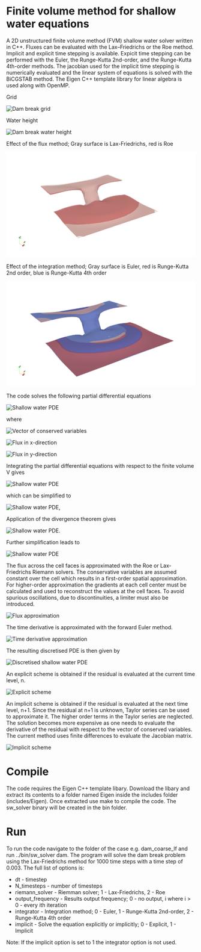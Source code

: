 # Finite volume method for shallow water equations

A 2D unstructured finite volume method (FVM) shallow water solver written in C++. Fluxes can be evaluated with the Lax–Friedrichs or the Roe method. Implicit and explicit time stepping is available. Expicit time stepping can be performed with the Euler, the Runge-Kutta 2nd-order, and the Runge-Kutta 4th-order methods. The jacobian used for the implicit time stepping is numerically evaluated and the linear system of equations is solved with the BiCGSTAB method. The Eigen C++ template library for linear algebra is used along with OpenMP. 

Grid

![Dam break grid](https://github.com/KBoychev/fvm_shallow_water/blob/master/dam_break_grid.png "Grid")

Water height

![Dam break water height](https://github.com/KBoychev/fvm_shallow_water/blob/master/dam_break.png "Water height")

Effect of the flux method; Gray surface is Lax-Friedrichs, red is Roe

![Dam break flux method](https://github.com/KBoychev/fvm_shallow_water/blob/master/dam_break_flux_methods.png "Flux method")

Effect of the integration method; Gray surface is Euler, red is Runge-Kutta 2nd order, blue is Runge-Kutta 4th order

![Dam break integration method](https://github.com/KBoychev/fvm_shallow_water/blob/master/dam_break_integration_methods.png "Integration method")

The code solves the following partial differential equations

![Shallow water PDE](https://render.githubusercontent.com/render/math?math=\frac{\partial%20Q}{\partial%20t}%20%2B%20\frac{\partial%20F_{x}}{\partial%20x}%20%2B%20\frac{\partial%20F_{y}}{\partial%20y}=0 "Shallow water PDE")

where

![Vector of conserved variables](https://render.githubusercontent.com/render/math?math=Q=[h,hu,hv]^T "Vector of conserved variables")

![Flux in x-direction](https://render.githubusercontent.com/render/math?math=F_{x}=[hu,hu^2%2B\frac{1}{2}gh^2,huv]^T "Flux in x-direction")

![Flux in y-direction](https://render.githubusercontent.com/render/math?math=F_{y}=[hv,hvu,hv^2%2B\frac{1}{2}gh^2]^T "Flux in y-direction")

Integrating the partial differential equations with respect to the finite volume V gives

![Shallow water PDE](https://render.githubusercontent.com/render/math?math=\frac{d}{dt}\int_{V}\mathbf{Q}dV%2B\int_{V}\frac{\partial%20F_{x}}{\partial%20x}%2B\frac{\partial%20F_{y}}{\partial%20y}dV=0)

which can be simplified to

![Shallow water PDE](https://render.githubusercontent.com/render/math?math=\frac{d}{dt}\int_{V}\mathbf{Q}dV%2B\int_{V}\nabla\cdot\mathbf{F}dV=0),

Application of the divergence theorem gives

![Shallow water PDE](https://render.githubusercontent.com/render/math?math=\frac{d}{dt}\int_{V}\mathbf{Q}dV%2B\int_{S}\mathbf{F}\cdot\mathbf{n}dS=0).

Further simplification leads to 

![Shallow water PDE](https://render.githubusercontent.com/render/math?math=\frac{d}{dt}\int_{V}\mathbf{Q}dV=-\mathbf{R}=-\int_{S}\mathbf{F}\cdot\mathbf{n}dS)

The flux across the cell faces is approximated with the Roe or Lax-Friedrichs Riemann solvers. The conservative variables are assumed constant over the cell which results in a first-order spatial approximation. For higher-order approximation the gradients at each cell center must be calculated and used to reconstruct the values at the cell faces. To avoid spurious oscillations, due to discontinuities, a limiter must also be introduced.

![Flux approximation](https://render.githubusercontent.com/render/math?math=\int_{S}\mathbf{F}\cdot\mathbf{n}dS\approx%20F_{1}(\mathbf{Q},\mathbf{Q}_{1},\mathbf{n}_{1})S_{1}%2BF_{2}(\mathbf{Q},\mathbf{Q}_{2},\mathbf{n}_{2})S_{2}%2BF_{3}(\mathbf{Q},\mathbf{Q}_{3},\mathbf{n}_{3})S_{3})

The time derivative is approximated with the forward Euler method. 

![Time derivative approximation](https://render.githubusercontent.com/render/math?math=\frac{d}{dt}\int_{V}\mathbf{Q}dV\approx%20\frac{\mathbf{Q}^{n%2b1}-\mathbf{Q}^{n}}{\Delta%20t}V)

The resulting discretised PDE is then given by

![Discretised shallow water PDE](https://render.githubusercontent.com/render/math?math=\frac{\mathbf{Q}^{n%2b1}-\mathbf{Q}^{n}}{\Delta%20t}=-\mathbf{R}(\mathbf{Q})=-\frac{1}{V}\left(F_{1}(\mathbf{Q},\mathbf{Q}_{1},\mathbf{n}_{1})S_{1}%2BF_{2}(\mathbf{Q},\mathbf{Q}_{2},\mathbf{n}_{2})S_{2}%2BF_{3}(\mathbf{Q},\mathbf{Q}_{3},\mathbf{n}_{3})S_{3}\right))

An explicit scheme is obtained if the residual is evaluated at the current time level, n.

![Explicit scheme](https://render.githubusercontent.com/render/math?math=\mathbf{Q}^{n%2B1}=\mathbf{Q}^{n}-\Delta%20t%20\mathbf{R}(\mathbf{Q}^{n}))

An implicit scheme is obtained if the residual is evaluated at the next time level, n+1. Since the residual at n+1 is unknown, Taylor series can be used to approximate it. The higher order terms in the Taylor series are neglected. The solution becomes more expensive as one needs to evaluate the derivative of the residual with respect to the vector of conserved variables. The current method uses finite differences to evaluate the Jacobian matrix. 

![Implicit scheme](https://render.githubusercontent.com/render/math?math=\left(\frac{1}{\Delta%20t}\mathbf{I}%2B\frac{\partial\mathbf{R}}{\partial\mathbf{Q}}\right)\Delta\mathbf{Q}=-\mathbf{R}(\mathbf{Q}^{n}))

# Compile

The code requires the Eigen C++ template libary. Download the libary and extract its contents to a folder named Eigen inside the includes folder (includes/Eigen). Once extracted use make to compile the code. The sw_solver binary will be created in the bin folder. 

# Run

To run the code navigate to the folder of the case e.g. dam_coarse_lf and run ../bin/sw_solver dam. The program will solve the dam break problem using the Lax-Friedrichs method for 1000 time steps with a time step of 0.003. The full list of options is:

* dt - timestep
* N_timesteps - number of timesteps
* riemann_solver - Riemman solver; 1 - Lax-Friedrichs, 2 - Roe
* output_frequency - Results output frequency; 0 - no output, i where i > 0 - every ith iteration 
* integrator - Integration method; 0 - Euler, 1 - Runge-Kutta 2nd-order, 2 - Runge-Kutta 4th order
* implicit - Solve the equation explicitly or implicitly; 0 - Explicit, 1 - Implicit 

Note: If the implicit option is set to 1 the integrator option is not used. 
